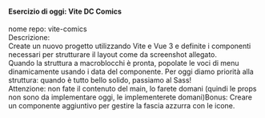 #### Esercizio di oggi: Vite DC Comics <br>
nome repo: vite-comics<br>
Descrizione:<br>
Create un nuovo progetto utilizzando Vite e Vue 3 e definite i componenti necessari per strutturare il layout come da screenshot allegato. <br>
Quando la struttura a macroblocchi è pronta, popolate le voci di menu dinamicamente usando i data del componente. Per oggi diamo priorità alla struttura: quando è tutto bello solido, passiamo al Sass!<br>
Attenzione: non fate il contenuto del main, lo farete domani (quindi le props non sono da implementare oggi, le implementerete domani)Bonus: Creare un componente aggiuntivo per gestire la fascia azzurra con le icone.<br>